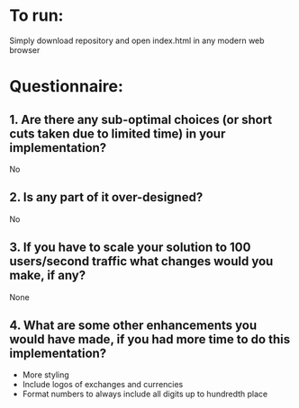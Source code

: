 # To run:

Simply download repository and open index.html in any modern web browser

# Questionnaire:

## 1. Are there any sub-optimal choices (or short cuts taken due to limited time) in your implementation?

No


## 2. Is any part of it over-designed?

No

## 3. If you have to scale your solution to 100 users/second traffic what changes would you make, if any?

None



## 4. What are some other enhancements you would have made, if you had more time to do this implementation?

- More styling
- Include logos of exchanges and currencies
- Format numbers to always include all digits up to hundredth place 

